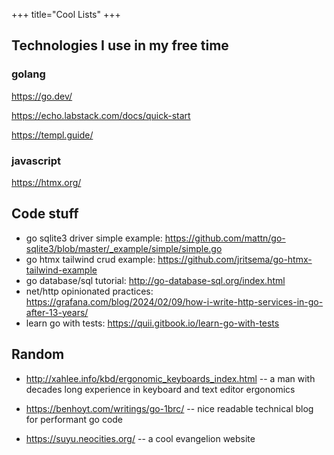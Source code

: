 +++
title="Cool Lists"
+++

## Technologies I use in my free time

### golang

<https://go.dev/>

<https://echo.labstack.com/docs/quick-start>

<https://templ.guide/>

### javascript

<https://htmx.org/>

## Code stuff

* go sqlite3 driver simple example: <https://github.com/mattn/go-sqlite3/blob/master/_example/simple/simple.go>
* go htmx tailwind crud example: <https://github.com/jritsema/go-htmx-tailwind-example>
* go database/sql tutorial: <http://go-database-sql.org/index.html>
* net/http opinionated practices: <https://grafana.com/blog/2024/02/09/how-i-write-http-services-in-go-after-13-years/>
* learn go with tests: <https://quii.gitbook.io/learn-go-with-tests>

## Random

* <http://xahlee.info/kbd/ergonomic_keyboards_index.html> -- a man with decades long experience in keyboard and text editor ergonomics

* <https://benhoyt.com/writings/go-1brc/> -- nice readable technical blog for performant go code

* <https://suyu.neocities.org/> -- a cool evangelion website
